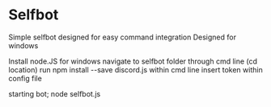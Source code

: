 # Selfbot
Simple selfbot designed for easy command integration
Designed for windows

Install node.JS for windows
navigate to selfbot folder through cmd line (cd location)
run npm install --save discord.js within cmd line
insert token within config file

starting bot;
node selfbot.js

